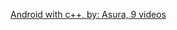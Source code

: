[Android with c++, by: Asura, 9 videos](https://www.youtube.com/playlist?list=PLg7bfaaZA4UANFYfm3exyQcCU8mzN1GzL)
